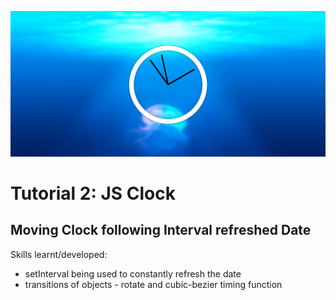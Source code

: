 ![](https://raw.githubusercontent.com/taylorkrn/JavaScript30-Tutorials/main/02%20-%20JS%20and%20CSS%20Clock/screenshot.png)

# Tutorial 2: JS Clock

## Moving Clock following Interval refreshed Date

Skills learnt/developed:
- setInterval being used to constantly refresh the date
- transitions of objects - rotate and cubic-bezier timing function

